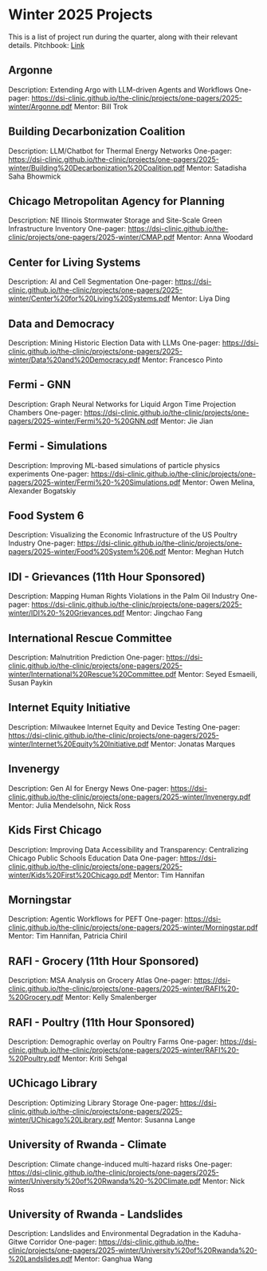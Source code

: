 # Winter 2025 Projects
This is a list of project run during the quarter, along with their relevant details.
Pitchbook: [Link](./pitchbooks/2025-winter-pitchbook.pdf)
## Argonne
Description: Extending Argo with LLM-driven Agents and Workflows
One-pager: https://dsi-clinic.github.io/the-clinic/projects/one-pagers/2025-winter/Argonne.pdf
Mentor: Bill Trok

## Building Decarbonization Coalition
Description: LLM/Chatbot for Thermal Energy Networks
One-pager: https://dsi-clinic.github.io/the-clinic/projects/one-pagers/2025-winter/Building%20Decarbonization%20Coalition.pdf
Mentor: Satadisha Saha Bhowmick

## Chicago Metropolitan Agency for Planning
Description: NE Illinois Stormwater Storage and Site-Scale Green Infrastructure Inventory
One-pager: https://dsi-clinic.github.io/the-clinic/projects/one-pagers/2025-winter/CMAP.pdf
Mentor: Anna Woodard

## Center for Living Systems
Description: AI and Cell Segmentation
One-pager: https://dsi-clinic.github.io/the-clinic/projects/one-pagers/2025-winter/Center%20for%20Living%20Systems.pdf
Mentor: Liya Ding

## Data and Democracy
Description: Mining Historic Election Data with LLMs
One-pager: https://dsi-clinic.github.io/the-clinic/projects/one-pagers/2025-winter/Data%20and%20Democracy.pdf
Mentor: Francesco Pinto

## Fermi - GNN
Description: Graph Neural Networks for Liquid Argon Time Projection Chambers
One-pager: https://dsi-clinic.github.io/the-clinic/projects/one-pagers/2025-winter/Fermi%20-%20GNN.pdf
Mentor: Jie Jian

## Fermi - Simulations
Description: Improving ML-based simulations of particle physics experiments
One-pager: https://dsi-clinic.github.io/the-clinic/projects/one-pagers/2025-winter/Fermi%20-%20Simulations.pdf
Mentor: Owen Melina, Alexander Bogatskiy

## Food System 6
Description: Visualizing the Economic Infrastructure of the US Poultry Industry
One-pager: https://dsi-clinic.github.io/the-clinic/projects/one-pagers/2025-winter/Food%20System%206.pdf
Mentor: Meghan Hutch

## IDI - Grievances (11th Hour Sponsored)
Description: Mapping Human Rights Violations in the Palm Oil Industry
One-pager: https://dsi-clinic.github.io/the-clinic/projects/one-pagers/2025-winter/IDI%20-%20Grievances.pdf
Mentor: Jingchao Fang

## International Rescue Committee
Description: Malnutrition Prediction
One-pager: https://dsi-clinic.github.io/the-clinic/projects/one-pagers/2025-winter/International%20Rescue%20Committee.pdf
Mentor: Seyed Esmaeili, Susan Paykin

## Internet Equity Initiative
Description: Milwaukee Internet Equity and Device Testing
One-pager: https://dsi-clinic.github.io/the-clinic/projects/one-pagers/2025-winter/Internet%20Equity%20Initiative.pdf
Mentor: Jonatas Marques

## Invenergy
Description: Gen AI for Energy News
One-pager: https://dsi-clinic.github.io/the-clinic/projects/one-pagers/2025-winter/Invenergy.pdf
Mentor: Julia Mendelsohn, Nick Ross

## Kids First Chicago
Description: Improving Data Accessibility and Transparency: Centralizing Chicago Public Schools Education Data
One-pager: https://dsi-clinic.github.io/the-clinic/projects/one-pagers/2025-winter/Kids%20First%20Chicago.pdf
Mentor: Tim Hannifan

## Morningstar
Description: Agentic Workflows for PEFT
One-pager: https://dsi-clinic.github.io/the-clinic/projects/one-pagers/2025-winter/Morningstar.pdf
Mentor: Tim Hannifan, Patricia Chiril

## RAFI - Grocery (11th Hour Sponsored)
Description: MSA Analysis on Grocery Atlas
One-pager: https://dsi-clinic.github.io/the-clinic/projects/one-pagers/2025-winter/RAFI%20-%20Grocery.pdf
Mentor: Kelly Smalenberger

## RAFI - Poultry (11th Hour Sponsored)
Description: Demographic overlay on Poultry Farms
One-pager: https://dsi-clinic.github.io/the-clinic/projects/one-pagers/2025-winter/RAFI%20-%20Poultry.pdf
Mentor: Kriti Sehgal

## UChicago Library
Description: Optimizing Library Storage
One-pager: https://dsi-clinic.github.io/the-clinic/projects/one-pagers/2025-winter/UChicago%20Library.pdf
Mentor: Susanna Lange

## University of Rwanda - Climate
Description: Climate change-induced multi-hazard risks
One-pager: https://dsi-clinic.github.io/the-clinic/projects/one-pagers/2025-winter/University%20of%20Rwanda%20-%20Climate.pdf
Mentor: Nick Ross

## University of Rwanda - Landslides
Description: Landslides and Environmental Degradation in the Kaduha-Gitwe Corridor
One-pager: https://dsi-clinic.github.io/the-clinic/projects/one-pagers/2025-winter/University%20of%20Rwanda%20-%20Landslides.pdf
Mentor: Ganghua Wang

